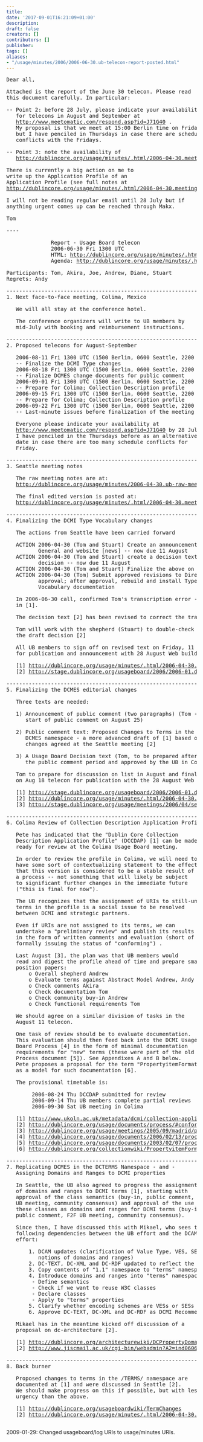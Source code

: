 ```yaml
---
title: 
date: '2017-09-01T16:21:09+01:00'
description: 
draft: false
creators: []
contributors: []
publisher: 
tags: []
aliases:
- "/usage/minutes/2006/2006-06-30.ub-telecon-report-posted.html"
---
```


<pre>
Dear all,

Attached is the report of the June 30 telecon. Please read
this document carefully. In particular:

-- Point 2: before 28 July, please indicate your availability
   for telecons in August and September at
   <a href="http://www.meetomatic.com/respond.asp?id=J71G40">http://www.meetomatic.com/respond.asp?id=J71G40</a> .
   My proposal is that we meet at 15:00 Berlin time on Fridays,
   but I have penciled in Thursdays in case there are schedule
   conflicts with the Fridays.

-- Point 3: note the availability of 
   <a href="http://dublincore.org/usage/minutes/2006/2006-04-30.meeting-notes-final.html">http://dublincore.org/usage/minutes/.html/2006-04-30.meeting-notes-final.html</a>

There is currently a big action on me to
write up the Application Profile of an
Application Profile (see full notes at
<a href="http://dublincore.org/usage/minutes/2006/2006-04-30.meeting-notes-dcap.html">http://dublincore.org/usage/minutes/.html/2006-04-30.meeting-notes-dcap.html</a>.

I will not be reading regular email until 28 July but if
anything urgent comes up can be reached through Makx.

Tom

----

              Report - Usage Board telecon
              2006-06-30 Fri 1300 UTC
              HTML: <a href="http://dublincore.org/usage/minutes/2006/2006-06-30.ub-telecon-report.html">http://dublincore.org/usage/minutes/.html/2006-06-30.ub-telecon-report.html</a>
              Agenda: <a href="http://dublincore.org/usage/minutes/2006/2006-06-30.ub-telecon-agenda.html">http://dublincore.org/usage/minutes/.html/2006-06-30.ub-telecon-agenda.html</a>

Participants: Tom, Akira, Joe, Andrew, Diane, Stuart
Regrets: Andy

----------------------------------------------------------------------
1. Next face-to-face meeting, Colima, Mexico

   We will all stay at the conference hotel.

   The conference organizers will write to UB members by
   mid-July with booking and reimbursement instructions.

----------------------------------------------------------------------
2. Proposed telecons for August-September

   2006-08-11 Fri 1300 UTC (1500 Berlin, 0600 Seattle, 2200 Tokyo)
   -- Finalize the DCMI Type changes
   2006-08-18 Fri 1300 UTC (1500 Berlin, 0600 Seattle, 2200 Tokyo)
   -- Finalize DCMES change documents for public comment
   2006-09-01 Fri 1300 UTC (1500 Berlin, 0600 Seattle, 2200 Tokyo)
   -- Prepare for Colima; Collection Description profile
   2006-09-15 Fri 1300 UTC (1500 Berlin, 0600 Seattle, 2200 Tokyo)
   -- Prepare for Colima; Collection Description profile
   2006-09-22 Fri 1300 UTC (1500 Berlin, 0600 Seattle, 2200 Tokyo)
   -- Last-minute issues before finalization of the meeting packet

   Everyone please indicate your availability at
   <a href="http://www.meetomatic.com/respond.asp?id=J71G40">http://www.meetomatic.com/respond.asp?id=J71G40</a> by 28 July.
   I have penciled in the Thursdays before as an alternative
   date in case there are too many schedule conflicts for
   Friday.

----------------------------------------------------------------------
3. Seattle meeting notes

   The raw meeting notes are at:
   <a href="http://dublincore.org/usage/minutes/2006-04-30.ub-raw-meeting-notes.doc">http://dublincore.org/usage/minutes/2006-04-30.ub-raw-meeting-notes.doc</a>

   The final edited version is posted at:
   <a href="http://dublincore.org/usage/minutes/2006/2006-04-30.meeting-notes-final.html">http://dublincore.org/usage/minutes/.html/2006-04-30.meeting-notes-final.html</a>

----------------------------------------------------------------------
4. Finalizing the DCMI Type Vocabulary changes

   The actions from Seattle have been carried forward

   ACTION 2006-04-30 (Tom and Stuart) Create an announcement text for DC
          General and website [news] -- now due 11 August
   ACTION 2006-04-30 (Tom and Stuart) create a decision text and numbered
          decision -- now due 11 August
   ACTION 2006-04-30 (Tom and Stuart) Finalize the above on the list
   ACTION 2006-04-30 (Tom) Submit approved revisions to Directorate for
          approval; after approval, rebuild and install Type
          Vocabulary documentation
   
   In 2006-06-30 call, confirmed Tom's transcription error - now corrected
   in [1].

   The decision text [2] has been revised to correct the transcription errors.

   Tom will work with the shepherd (Stuart) to double-check
   the draft decision [2]

   All UB members to sign off on revised text on Friday, 11 August, telecon
   for publication and announcement with 28 August Web build.

   [1] <a href="http://dublincore.org/usage/minutes/2006/2006-04-30.meeting-notes-final.html">http://dublincore.org/usage/minutes/.html/2006-04-30.meeting-notes-final.html</a>
   [2] <a href="http://stage.dublincore.org/usageboard/2006/2006-01.dcmitype/dcmitype-decision/">http://stage.dublincore.org/usageboard/2006/2006-01.dcmitype/dcmitype-decision/</a>

----------------------------------------------------------------------
5. Finalizing the DCMES editorial changes

   Three texts are needed:

   1) Announcement of public comment (two paragraphs) (Tom - for 
      start of public comment on August 25)

   2) Public comment text: Proposed Changes to Terms in the
      DCMES namespace - a more advanced draft of [1] based on
      changes agreed at the Seattle meeting [2]

   3) A Usage Board Decision text (Tom, to be prepared after
      the public comment period and approved by the UB in Colima)

   Tom to prepare for discussion on list in August and finalization
   on Aug 18 telecon for publication with the 28 August Web build.

   [1] <a href="http://stage.dublincore.org/usageboard/2006/2006-01.definitions/terms-changes/">http://stage.dublincore.org/usageboard/2006/2006-01.definitions/terms-changes/</a>
   [2] <a href="http://dublincore.org/usage/minutes/2006/2006-04-30.meeting-notes-final.html">http://dublincore.org/usage/minutes/.html/2006-04-30.meeting-notes-final.html</a>
   [3] <a href="http://stage.dublincore.org/usage/meetings/2006/04/seattle/term-changes/">http://stage.dublincore.org/usage/meetings/2006/04/seattle/term-changes/</a>

----------------------------------------------------------------------
6. Colima Review of Collection Description Application Profile (shepherd: Andrew)

   Pete has indicated that the "Dublin Core Collection
   Description Application Profile" (DCCDAP) [1] can be made
   ready for review at the Colima Usage Board meeting.

   In order to review the profile in Colima, we will need to
   have some sort of contextualizing statement to the effect
   that this version is considered to be a stable result of
   a process -- not something that will likely be subject
   to significant further changes in the immediate future
   ("this is final for now").

   The UB recognizes that the assignment of URIs to still-undeclared
   terms in the profile is a social issue to be resolved
   between DCMI and strategic partners.

   Even if URIs are not assigned to its terms, we can
   undertake a "preliminary review" and publish its results
   in the form of written comments and evaluation (short of
   formally issuing the status of "conforming") .

   Last August [3], the plan was that UB members would
   read and digest the profile ahead of time and prepare small 
   position papers:
       o Overall shepherd Andrew
       o Evaluate terms against Abstract Model Andrew, Andy
       o Check comments Akira
       o Check documentation Tom
       o Check community buy-in Andrew
       o Check functional requirements Tom

   We should agree on a similar division of tasks in the
   August 11 telecon.

   One task of review should be to evaluate documentation.
   This evaluation should then feed back into the DCMI Usage
   Board Process [4] in the form of minimal documentation
   requirements for "new" terms (these were part of the old
   Process document [5]). See Appendixes A and B below.
   Pete proposes a proposal for the term "PropertyitemFormat"
   as a model for such documentation [6].

   The provisional timetable is:

        2006-08-24 Thu DCCDAP submitted for review
        2006-09-14 Thu UB members complete partial reviews
        2006-09-30 Sat UB meeting in Colima

   [1] <a href="http://www.ukoln.ac.uk/metadata/dcmi/collection-application-profile/2006-02-24/">http://www.ukoln.ac.uk/metadata/dcmi/collection-application-profile/2006-02-24/</a>
   [2] <a href="http://dublincore.org/usage/documents/process/#conforming">http://dublincore.org/usage/documents/process/#conforming</a>
   [3] <a href="http://dublincore.org/usage/meetings/2005/09/madrid/profile-collection/">http://dublincore.org/usage/meetings/2005/09/madrid/profile-collection/</a>
   [4] <a href="http://dublincore.org/usage/documents/2006/02/13/process/">http://dublincore.org/usage/documents/2006/02/13/process/</a>
   [5] <a href="http://dublincore.org/usage/documents/2003/02/07/process/">http://dublincore.org/usage/documents/2003/02/07/process/</a>
   [6] <a href="http://dublincore.org/collectionwiki/PropertyitemFormat">http://dublincore.org/collectionwiki/PropertyitemFormat</a>

----------------------------------------------------------------------
7. Replicating DCMES in the DCTERMS Namespace - and -
   Assigning Domains and Ranges to DCMI properties

   In Seattle, the UB also agreed to progress the assignment
   of domains and ranges to DCMI terms [1], starting with
   approval of the class semantics (buy-in, public comment, F2F
   UB meeting, community consensus) and approval of the use of
   these classes as domains and ranges for DCMI terms (buy-in,
   public comment, F2F UB meeting, community consensus).

   Since then, I have discussed this with Mikael, who sees the 
   following dependencies between the UB effort and the DCAM
   effort:
   
       1. DCAM updates (clarification of Value Type, VES, SES, introduce
          notions of domains and ranges)
       2. DC-TEXT, DC-XML and DC-RDF updated to reflect the above
       3. Copy contents of "1.1" namespace to "terms" namespace
       4. Introduce domains and ranges into "terms" namespace
        - Define semantics
        - Check if we want to reuse W3C classes
        - Declare classes
        - Apply to "terms" properties
       5. Clarify whether encoding schemes are VESs or SESs
       6. Approve DC-TEXT, DC-XML and DC-RDF as DCMI Recommendations

   Mikael has in the meantime kicked off discussion of a 
   proposal on dc-architecture [2].
   
   [1] <a href="http://dublincore.org/architecturewiki/DCPropertyDomainsRanges">http://dublincore.org/architecturewiki/DCPropertyDomainsRanges</a>
   [2] <a href="http://www.jiscmail.ac.uk/cgi-bin/webadmin?A2=ind0606&amp;L=dc-architecture&amp;P=5526">http://www.jiscmail.ac.uk/cgi-bin/webadmin?A2=ind0606&amp;L=dc-architecture&amp;P=5526</a>

----------------------------------------------------------------------
8. Back burner

   Proposed changes to terms in the /TERMS/ namespace are
   documented at [1] and were discussed in Seattle [2].
   We should make progress on this if possible, but with less
   urgency than the above.

   [1] <a href="http://dublincore.org/usageboardwiki/TermChanges">http://dublincore.org/usageboardwiki/TermChanges</a>
   [2] <a href="http://dublincore.org/usage/minutes/2006/2006-04-30.meeting-notes-final.html">http://dublincore.org/usage/minutes/.html/2006-04-30.meeting-notes-final.html</a>

</pre>2009-01-29: Changed usageboard/log URIs to usage/minutes URIs.

